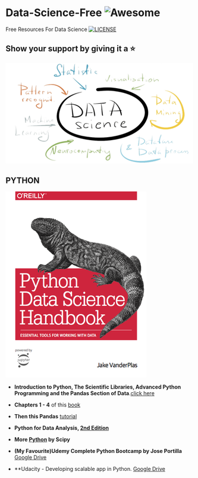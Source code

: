 # Data-Science-Free  ![Awesome](https://cdn.rawgit.com/sindresorhus/awesome/d7305f38d29fed78fa85652e3a63e154dd8e8829/media/badge.svg)
Free Resources For Data Science [![LICENSE](https://img.shields.io/badge/license-MIT-lightgrey.svg)](https://github.com/frontbench-open-source/Data-Science-Free/blob/master/LICENSE)

## Show your support by giving it a :star:

![data](images/data.jpg)



## PYTHON
![pythondatascience](images/py.png)

* **Introduction to Python, The Scientific Libraries, Advanced Python Programming and the Pandas Section of Data**.[click here](https://lectures.quantecon.org/py/) 

* **Chapters 1 - 4** of this [book](https://github.com/jakevdp/PythonDataScienceHandbook/blob/8a34a4f653bdbdc01415a94dc20d4e9b97438965/notebooks/Index.ipynb)                  

* **Then this Pandas** [tutorial](https://pandas.pydata.org/pandas-docs/stable/getting_started/10min.html)

* **Python for Data Analysis, [2nd Edition](https://github.com/wesm/pydata-book)** 

* **More [Python](https://scipython.com/book/) by Scipy**

* **(My Favourite)Udemy Complete Python Bootcamp by Jose Portilla** [Google Drive](https://drive.google.com/drive/folders/0ByWO0aO1eI_MaExzRWZ2S0dndjQ?usp=sharing)

* **Udacity - Developing scalable app in Python. [Google Drive](https://drive.google.com/open?id=0ByWO0aO1eI_MT1E1NW91VlJ2TVk)
